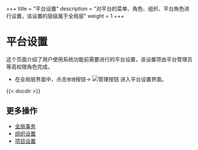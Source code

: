 +++
title = "平台设置"
description = "对平台的菜单、角色、组织、平台角色进行设置，该设置的层级属于全局层"
weight = 1
+++
# 平台设置

这个页面介绍了用户使用系统功能前需要进行的平台设置，该设置项由平台管理员等高权限角色完成。

- 在全局层界面中，点击`管理`按钮→ ![管理按钮](/docs/user-guide/system-configuration/platform/image/manage_button.png) 进入平台设置界面。

{{< docdir >}}

## 更多操作

- [全局事务](../..//microservice-development/global-transaction)
- [组织设置](..//tenant)
- [项目设置](..//project)
